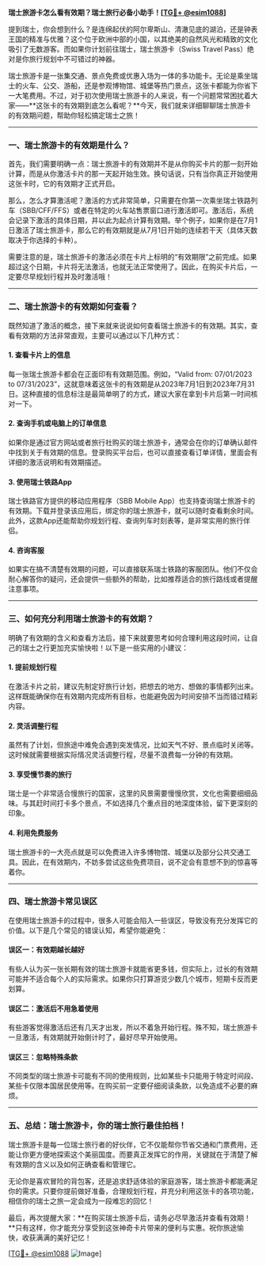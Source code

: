 **瑞士旅游卡怎么看有效期？瑞士旅行必备小助手！[[TG💪+ @esim1088](https://t.me/s/esim1088)]**

提到瑞士，你会想到什么？是连绵起伏的阿尔卑斯山、清澈见底的湖泊，还是钟表王国的精准与优雅？这个位于欧洲中部的小国，以其绝美的自然风光和精致的文化吸引了无数游客。而如果你计划前往瑞士，瑞士旅游卡（Swiss Travel Pass）绝对是你旅行规划中不可错过的神器。

瑞士旅游卡是一张集交通、景点免费或优惠入场为一体的多功能卡。无论是乘坐瑞士的火车、公交、游船，还是参观博物馆、城堡等热门景点，这张卡都能为你省下一大笔费用。不过，对于初次使用瑞士旅游卡的人来说，有一个问题常常困扰着大家——**这张卡的有效期到底怎么看呢？**今天，我们就来详细聊聊瑞士旅游卡的有效期问题，帮助你轻松搞定瑞士之旅！

---

### **一、瑞士旅游卡的有效期是什么？**

首先，我们需要明确一点：瑞士旅游卡的有效期并不是从你购买卡片的那一刻开始计算，而是从你激活卡片的那一天起开始生效。换句话说，只有当你真正开始使用这张卡时，它的有效期才正式开启。

那么，怎么才算激活呢？激活的方式非常简单，只需要在你第一次乘坐瑞士铁路列车（SBB/CFF/FFS）或者在特定的火车站售票窗口进行激活即可。激活后，系统会记录下激活的具体日期，并以此为起点计算有效期。举个例子，如果你是在7月1日激活了瑞士旅游卡，那么它的有效期就是从7月1日开始的连续若干天（具体天数取决于你选择的卡种）。

需要注意的是，瑞士旅游卡的激活必须在卡片上标明的“有效期限”之前完成。如果超过这个日期，卡片将无法激活，也就无法正常使用了。因此，在购买卡片后，一定要尽早规划行程并及时激活哦！

---

### **二、瑞士旅游卡的有效期如何查看？**

既然知道了激活的概念，接下来就来说说如何查看瑞士旅游卡的有效期。其实，查看有效期的方法非常直观，主要可以通过以下几种方式：

#### **1. 查看卡片上的信息**
每一张瑞士旅游卡都会在正面印有有效期范围。例如，“Valid from: 07/01/2023 to 07/31/2023”，这就意味着这张卡的有效期是从2023年7月1日到2023年7月31日。这种直接的信息标注是最简单明了的方式，建议大家在拿到卡片后第一时间核对一下。

#### **2. 查询手机或电脑上的订单信息**
如果你是通过官方网站或者旅行社购买的瑞士旅游卡，通常会在你的订单确认邮件中找到关于有效期的信息。登录购买平台后，也可以直接查看订单详情，里面会有详细的激活说明和有效期描述。

#### **3. 使用瑞士铁路App**
瑞士铁路官方提供的移动应用程序（SBB Mobile App）也支持查询瑞士旅游卡的有效期。下载并登录该应用后，绑定你的瑞士旅游卡，就可以随时查看剩余时间。此外，这款App还能帮助你规划行程、查询列车时刻表等，是非常实用的旅行伴侣。

#### **4. 咨询客服**
如果实在搞不清楚有效期的问题，可以直接联系瑞士铁路的客服团队。他们不仅会耐心解答你的疑问，还会提供一些额外的帮助，比如推荐适合的旅行路线或者提醒注意事项。

---

### **三、如何充分利用瑞士旅游卡的有效期？**

明确了有效期的含义和查看方法后，接下来就要思考如何合理利用这段时间，让自己的瑞士之行更加充实愉快啦！以下是一些实用的小建议：

#### **1. 提前规划行程**
在激活卡片之前，建议先制定好旅行计划，把想去的地方、想做的事情都列出来。这样既能确保你在有效期内完成所有目标，也能避免因为时间安排不当而错过精彩内容。

#### **2. 灵活调整行程**
虽然有了计划，但旅途中难免会遇到突发情况，比如天气不好、景点临时关闭等。这时候就需要根据实际情况灵活调整行程，尽量不浪费每一分钟的有效期。

#### **3. 享受慢节奏的旅行**
瑞士是一个非常适合慢旅行的国家，这里的风景需要慢慢欣赏，文化也需要细细品味。与其赶时间打卡多个景点，不如选择几个重点目的地深度体验，留下更深刻的印象。

#### **4. 利用免费服务**
瑞士旅游卡的一大亮点就是可以免费进入许多博物馆、城堡以及部分公共交通工具。因此，在有效期内，不妨多尝试这些免费项目，说不定会有意想不到的惊喜等着你。

---

### **四、瑞士旅游卡常见误区**

在使用瑞士旅游卡的过程中，很多人可能会陷入一些误区，导致没有充分发挥它的价值。以下是几个常见的错误认知，希望你能避免：

#### **误区一：有效期越长越好**
有些人认为买一张长期有效的瑞士旅游卡就能省更多钱，但实际上，过长的有效期可能并不适合每个人的实际需求。如果你只打算游览少数几个城市，短期卡反而更划算。

#### **误区二：激活后不用急着使用**
有些游客觉得激活后还有几天才出发，所以不着急开始行程。殊不知，瑞士旅游卡一旦激活，有效期就开始倒计时了，最好尽早开始使用。

#### **误区三：忽略特殊条款**
不同类型的瑞士旅游卡可能有不同的使用规则，比如某些卡只能用于特定时间段、某些卡仅限本国居民使用等。在购买前一定要仔细阅读条款，以免造成不必要的麻烦。

---

### **五、总结：瑞士旅游卡，你的瑞士旅行最佳拍档！**

瑞士旅游卡是每一位瑞士旅行者的好伙伴，它不仅能帮你节省交通和门票费用，还能让你更方便地探索这个美丽国度。而要真正发挥它的作用，关键就在于清楚了解有效期的含义以及如何正确查看和管理它。

无论你是喜欢冒险的背包客，还是追求舒适体验的家庭游客，瑞士旅游卡都能满足你的需求。只要你提前做好准备，合理规划行程，并充分利用这张卡的各项功能，相信你的瑞士之旅一定会成为一段难忘的回忆！

最后，再次提醒大家：**在购买瑞士旅游卡后，请务必尽早激活并查看有效期！**只有这样，你才能充分享受到这张神奇卡片带来的便利与实惠。祝你旅途愉快，收获满满的美好记忆！

[[TG💪+ @esim1088](https://t.me/s/esim1088) ![Image](https://i.postimg.cc/4NQfJmqS/Snipaste-2025-05-13-00-14-12.png)]